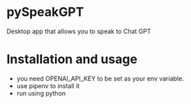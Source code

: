 # pySpeakGPT
Desktop app that allows you to speak to Chat GPT

# Installation and usage
- you need OPENAI_API_KEY to be set as your env variable.
- use pipenv to install it
- run using python
